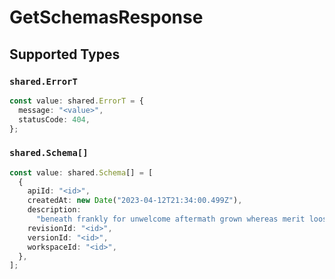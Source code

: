 # GetSchemasResponse


## Supported Types

### `shared.ErrorT`

```typescript
const value: shared.ErrorT = {
  message: "<value>",
  statusCode: 404,
};
```

### `shared.Schema[]`

```typescript
const value: shared.Schema[] = [
  {
    apiId: "<id>",
    createdAt: new Date("2023-04-12T21:34:00.499Z"),
    description:
      "beneath frankly for unwelcome aftermath grown whereas merit loosely fumigate",
    revisionId: "<id>",
    versionId: "<id>",
    workspaceId: "<id>",
  },
];
```

